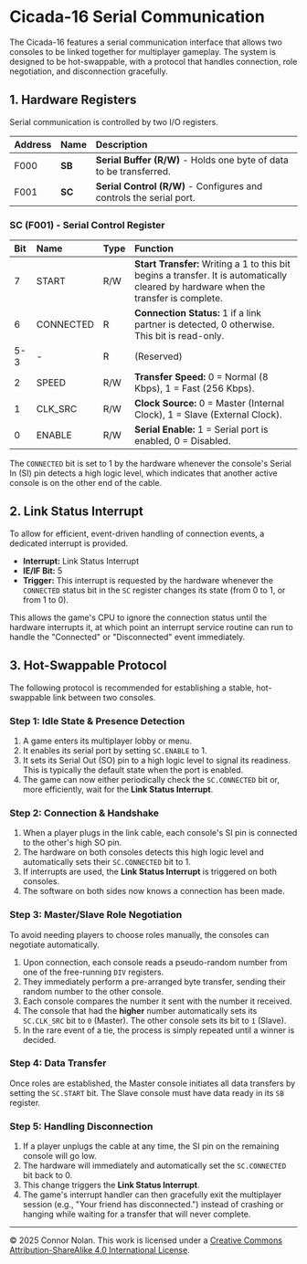 # **Cicada-16 Serial Communication**

The Cicada-16 features a serial communication interface that allows two consoles to be linked together for multiplayer gameplay. The system is designed to be hot-swappable, with a protocol that handles connection, role negotiation, and disconnection gracefully.

## **1. Hardware Registers**

Serial communication is controlled by two I/O registers.

| Address | Name   | Description                                                         |
| :------ | :----- | :------------------------------------------------------------------ |
| F000    | **SB** | **Serial Buffer (R/W)** - Holds one byte of data to be transferred. |
| F001    | **SC** | **Serial Control (R/W)** - Configures and controls the serial port. |

### **SC (F001) - Serial Control Register**

| Bit | Name      | Type | Function                                                                                                                              |
| :-- | :-------- | :--- | :------------------------------------------------------------------------------------------------------------------------------------ |
| 7   | START     | R/W  | **Start Transfer:** Writing a 1 to this bit begins a transfer. It is automatically cleared by hardware when the transfer is complete. |
| 6   | CONNECTED | R    | **Connection Status:** 1 if a link partner is detected, 0 otherwise. This bit is read-only.                                           |
| 5-3 | -         | R    | (Reserved)                                                                                                                            |
| 2   | SPEED     | R/W  | **Transfer Speed:** 0 = Normal (8 Kbps), 1 = Fast (256 Kbps).                                                                         |
| 1   | CLK_SRC   | R/W  | **Clock Source:** 0 = Master (Internal Clock), 1 = Slave (External Clock).                                                            |
| 0   | ENABLE    | R/W  | **Serial Enable:** 1 = Serial port is enabled, 0 = Disabled.                                                                          |

The `CONNECTED` bit is set to 1 by the hardware whenever the console's Serial In (SI) pin detects a high logic level, which indicates that another active console is on the other end of the cable.

## **2. Link Status Interrupt**

To allow for efficient, event-driven handling of connection events, a dedicated interrupt is provided.

- **Interrupt:** Link Status Interrupt
- **IE/IF Bit:** 5
- **Trigger:** This interrupt is requested by the hardware whenever the `CONNECTED` status bit in the `SC` register changes its state (from 0 to 1, or from 1 to 0).

This allows the game's CPU to ignore the connection status until the hardware interrupts it, at which point an interrupt service routine can run to handle the "Connected" or "Disconnected" event immediately.

## **3. Hot-Swappable Protocol**

The following protocol is recommended for establishing a stable, hot-swappable link between two consoles.

### **Step 1: Idle State & Presence Detection**

1.  A game enters its multiplayer lobby or menu.
2.  It enables its serial port by setting `SC.ENABLE` to 1.
3.  It sets its Serial Out (SO) pin to a high logic level to signal its readiness. This is typically the default state when the port is enabled.
4.  The game can now either periodically check the `SC.CONNECTED` bit or, more efficiently, wait for the **Link Status Interrupt**.

### **Step 2: Connection & Handshake**

1.  When a player plugs in the link cable, each console's SI pin is connected to the other's high SO pin.
2.  The hardware on both consoles detects this high logic level and automatically sets their `SC.CONNECTED` bit to 1.
3.  If interrupts are used, the **Link Status Interrupt** is triggered on both consoles.
4.  The software on both sides now knows a connection has been made.

### **Step 3: Master/Slave Role Negotiation**

To avoid needing players to choose roles manually, the consoles can negotiate automatically.

1.  Upon connection, each console reads a pseudo-random number from one of the free-running `DIV` registers.
2.  They immediately perform a pre-arranged byte transfer, sending their random number to the other console.
3.  Each console compares the number it sent with the number it received.
4.  The console that had the **higher** number automatically sets its `SC.CLK_SRC` bit to `0` (Master). The other console sets its bit to `1` (Slave).
5.  In the rare event of a tie, the process is simply repeated until a winner is decided.

### **Step 4: Data Transfer**

Once roles are established, the Master console initiates all data transfers by setting the `SC.START` bit. The Slave console must have data ready in its `SB` register.

### **Step 5: Handling Disconnection**

1.  If a player unplugs the cable at any time, the SI pin on the remaining console will go low.
2.  The hardware will immediately and automatically set the `SC.CONNECTED` bit back to 0.
3.  This change triggers the **Link Status Interrupt**.
4.  The game's interrupt handler can then gracefully exit the multiplayer session (e.g., "Your friend has disconnected.") instead of crashing or hanging while waiting for a transfer that will never complete.

---

© 2025 Connor Nolan. This work is licensed under a
[Creative Commons Attribution-ShareAlike 4.0 International License](http://creativecommons.org/licenses/by-sa/4.0/).

